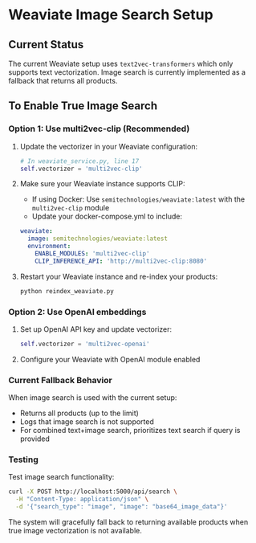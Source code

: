 # Weaviate Image Search Setup

## Current Status
The current Weaviate setup uses `text2vec-transformers` which only supports text vectorization. Image search is currently implemented as a fallback that returns all products.

## To Enable True Image Search

### Option 1: Use multi2vec-clip (Recommended)

1. Update the vectorizer in your Weaviate configuration:
   ```python
   # In weaviate_service.py, line 17
   self.vectorizer = 'multi2vec-clip'
   ```

2. Make sure your Weaviate instance supports CLIP:
   - If using Docker: Use `semitechnologies/weaviate:latest` with the `multi2vec-clip` module
   - Update your docker-compose.yml to include:
   ```yaml
   weaviate:
     image: semitechnologies/weaviate:latest
     environment:
       ENABLE_MODULES: 'multi2vec-clip'
       CLIP_INFERENCE_API: 'http://multi2vec-clip:8080'
   ```

3. Restart your Weaviate instance and re-index your products:
   ```bash
   python reindex_weaviate.py
   ```

### Option 2: Use OpenAI embeddings

1. Set up OpenAI API key and update vectorizer:
   ```python
   self.vectorizer = 'multi2vec-openai'
   ```

2. Configure your Weaviate with OpenAI module enabled

### Current Fallback Behavior

When image search is used with the current setup:
- Returns all products (up to the limit)
- Logs that image search is not supported
- For combined text+image search, prioritizes text search if query is provided

### Testing

Test image search functionality:
```bash
curl -X POST http://localhost:5000/api/search \
  -H "Content-Type: application/json" \
  -d '{"search_type": "image", "image": "base64_image_data"}'
```

The system will gracefully fall back to returning available products when true image vectorization is not available.